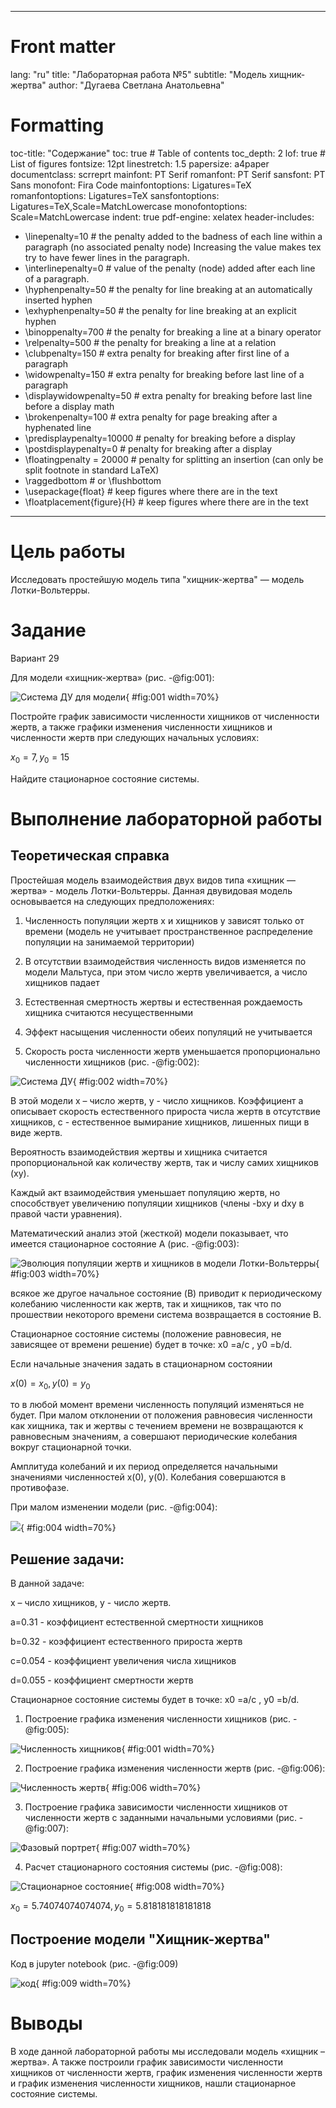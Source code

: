 ﻿
---
# Front matter
lang: "ru"
title: "Лабораторная работа №5"
subtitle: "Модель хищник-жертва"
author: "Дугаева Светлана Анатольевна"

# Formatting
toc-title: "Содержание"
toc: true # Table of contents
toc_depth: 2
lof: true # List of figures
fontsize: 12pt
linestretch: 1.5
papersize: a4paper
documentclass: scrreprt
mainfont: PT Serif
romanfont: PT Serif
sansfont: PT Sans
monofont: Fira Code
mainfontoptions: Ligatures=TeX
romanfontoptions: Ligatures=TeX
sansfontoptions: Ligatures=TeX,Scale=MatchLowercase
monofontoptions: Scale=MatchLowercase
indent: true
pdf-engine: xelatex
header-includes:
  - \linepenalty=10 # the penalty added to the badness of each line within a paragraph (no associated penalty node) Increasing the value makes tex try to have fewer lines in the paragraph.
  - \interlinepenalty=0 # value of the penalty (node) added after each line of a paragraph.
  - \hyphenpenalty=50 # the penalty for line breaking at an automatically inserted hyphen
  - \exhyphenpenalty=50 # the penalty for line breaking at an explicit hyphen
  - \binoppenalty=700 # the penalty for breaking a line at a binary operator
  - \relpenalty=500 # the penalty for breaking a line at a relation
  - \clubpenalty=150 # extra penalty for breaking after first line of a paragraph
  - \widowpenalty=150 # extra penalty for breaking before last line of a paragraph
  - \displaywidowpenalty=50 # extra penalty for breaking before last line before a display math
  - \brokenpenalty=100 # extra penalty for page breaking after a hyphenated line
  - \predisplaypenalty=10000 # penalty for breaking before a display
  - \postdisplaypenalty=0 # penalty for breaking after a display
  - \floatingpenalty = 20000 # penalty for splitting an insertion (can only be split footnote in standard LaTeX)
  - \raggedbottom # or \flushbottom
  - \usepackage{float} # keep figures where there are in the text
  - \floatplacement{figure}{H} # keep figures where there are in the text
---

# Цель работы

Исследовать простейшую модель типа "хищник-жертва" — модель Лотки-Вольтерры.

# Задание

Вариант 29

Для модели «хищник-жертва» (рис. -@fig:001):

![Система ДУ для модели](Images/4.PNG){ #fig:001 width=70%} 

Постройте график зависимости численности хищников от численности жертв, а также графики изменения численности хищников и численности жертв при следующих начальных условиях:

$x_0 = 7, y_{0} = 15$

Найдите стационарное состояние системы.

# Выполнение лабораторной работы

## Теоретическая справка

Простейшая модель взаимодействия двух видов типа «хищник — жертва» - модель Лотки-Вольтерры. Данная двувидовая модель основывается на следующих предположениях:

1. Численность популяции жертв x и хищников y зависят только от времени (модель не учитывает пространственное распределение популяции на занимаемой территории)

2. В отсутствии взаимодействия численность видов изменяется по модели Мальтуса, при этом число жертв увеличивается, а число хищников падает

3. Естественная смертность жертвы и естественная рождаемость хищника считаются несущественными

4. Эффект насыщения численности обеих популяций не учитывается

5. Скорость роста численности жертв уменьшается пропорционально численности хищников (рис. -@fig:002):

![Система ДУ](Images/1.PNG){ #fig:002 width=70%} 

В этой модели x – число жертв, y - число хищников. Коэффициент a описывает скорость естественного прироста числа жертв в отсутствие хищников, с - естественное вымирание хищников, лишенных пищи в виде жертв. 

Вероятность взаимодействия жертвы и хищника считается пропорциональной как количеству жертв, так и числу самих хищников (xy). 

Каждый акт взаимодействия уменьшает популяцию жертв, но способствует увеличению популяции хищников (члены -bxy и dxy в правой части уравнения). 

Математический анализ этой (жесткой) модели показывает, что имеется стационарное состояние A (рис. -@fig:003):

![Эволюция популяции жертв и хищников в модели Лотки-Вольтерры](Images/2.PNG){ #fig:003 width=70%} 

всякое же другое начальное состояние (B) приводит к периодическому колебанию численности как жертв, так и хищников, так что по прошествии некоторого времени система возвращается в состояние B.

Стационарное состояние системы (положение равновесия, не зависящее от времени решение) будет в точке: x0 =a/c , y0 =b/d.

Если начальные значения задать в стационарном состоянии

$x(0) = x_0, y(0) = y_{0}$

то в любой момент времени численность популяций изменяться не будет. При малом отклонении от положения равновесия численности как хищника, так и жертвы с течением времени не возвращаются к равновесным значениям, а совершают периодические колебания вокруг стационарной точки. 

Амплитуда колебаний и их период определяется начальными значениями численностей x(0), y(0). Колебания совершаются в противофазе.

При малом изменении модели (рис. -@fig:004):

![](Images/3.PNG){ #fig:004 width=70%} 

## Решение задачи:

В данной задаче:

x – число хищников, y - число жертв.

a=0.31 - коэффициент естественной смертности хищников

b=0.32 - коэффициент естественного прироста жертв

c=0.054 - коэффициент увеличения числа хищников

d=0.055 - коэффициент смертности жертв 

Стационарное состояние системы будет в точке: x0 =a/c , y0 =b/d. 

1. Построение графика изменения численности хищников (рис. -@fig:005):

![Численность хищников](Images/5.PNG){ #fig:001 width=70%}

2. Построение графика изменения численности жертв (рис. -@fig:006):

![Численность жертв](Images/6.PNG){ #fig:006 width=70%}

3. Построение графика зависимости численности хищников от численности жертв с заданными начальными условиями (рис. -@fig:007):

![Фазовый портрет](Images/7.PNG){ #fig:007 width=70%}

4. Расчет стационарного состояния системы (рис. -@fig:008):

![Стационарное состояние](Images/9.PNG){ #fig:008 width=70%}

$x_0 = 5.74074074074074, y_{0} = 5.818181818181818$

## Построение модели "Хищник-жертва"

Код в jupyter notebook (рис. -@fig:009)

![код](Images/8.PNG){ #fig:009 width=70%}

# Выводы

В ходе данной лабораторной работы мы исследовали модель «хищник – жертва». А также построили график зависимости численности хищников от численности жертв, график изменения численности жертв и график изменения численности хищников, нашли стационарное состояние системы.
